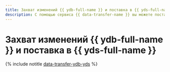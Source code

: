 ```yaml
---
title: Захват изменений {{ ydb-full-name }} и поставка в {{ yds-full-name }}
description: С помощью сервиса {{ data-transfer-name }} вы можете поставлять данные из базы данных {{ ydb-name }} с помощью технологии CDC в поток {{ yds-name }}.
---
```


# Захват изменений {{ ydb-full-name }} и поставка в {{ yds-full-name }}

{% include notitle [data-transfer-ydb-yds](../../_tutorials/dataplatform/data-transfer-ydb-yds.md) %}
